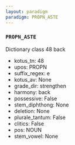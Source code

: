 ```yaml
---
layout: paradigm
paradigm: PROPN_ASTE
---
```

### ` PROPN_ASTE `

Dictionary class 48 back
* kotus_tn: 48
* upos: PROPN
* suffix_regex: e
* kotus_av: None
* grade_dir: strengthen
* harmony: back
* possessive: False
* stem_diphthong: None
* deletion: None
* plurale_tantum: False
* clitics: False
* pos: NOUN
* stem_vowel: None
